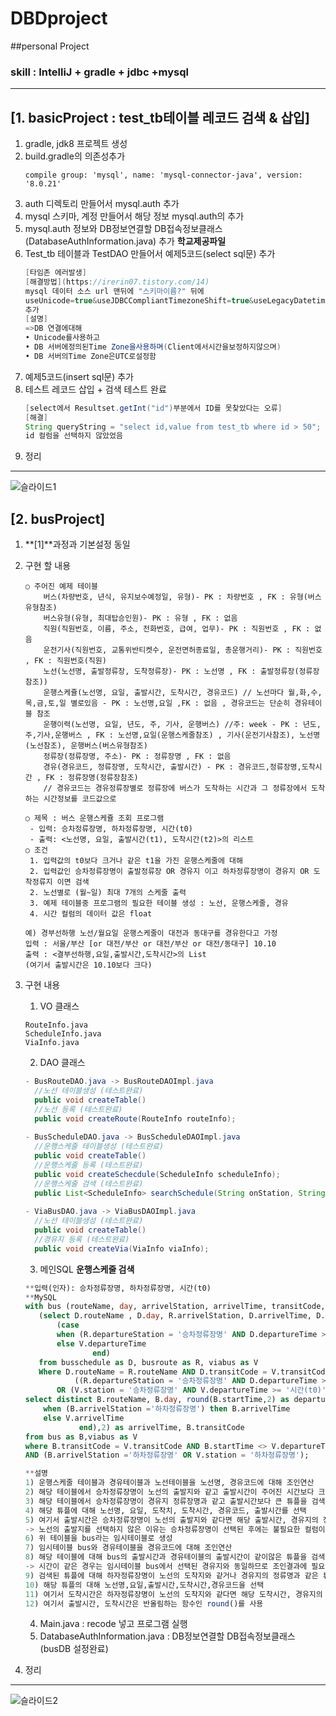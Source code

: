 # DBDproject
##personal Project
### skill :  IntelliJ + gradle + jdbc +mysql
---
[1. **basicProject** : test_tb테이블 레코드 검색 & 삽입]
---
1. gradle, jdk8 프로젝트 생성
2. build.gradle의 의존성추가
	```
	compile group: 'mysql', name: 'mysql-connector-java', version: '8.0.21'
	```
3. auth 디렉토리 만들어서 mysql.auth 추가
4. mysql 스키마, 계정 만들어서 해당 정보 mysql.auth의 추가
5. mysql.auth 정보와 DB정보연결할 DB접속정보클래스(DatabaseAuthInformation.java) 추가 **학교제공파일** 	
6. Test_tb 테이블과 TestDAO 만들어서 예제5코드(select sql문) 추가
	```java
	[타임존 에러발생]
	[해결방법](https://irerin07.tistory.com/14)
	mysql 데이터 소스 url 맨뒤에 "스키마이름?" 뒤에
	useUnicode=true&useJDBCCompliantTimezoneShift=true&useLegacyDatetimeCode=false&serverTimezone=UTC
	추가
	[설명]
	=>DB 연결에대해
	• Unicode를사용하고
	• DB 서버에정의된Time Zone을사용하며(Client에서시간을보정하지않으며)
	• DB 서버의Time Zone은UTC로설정함
	```
7. 예제5코드(insert sql문) 추가
8. 테스트 레코드 삽입 + 검색 테스트 완료
	```java
	[select에서 Resultset.getInt("id")부분에서 ID를 못찾았다는 오류]
	[해결]
	String queryString = "select id,value from test_tb where id > 50"; 에서
	id 컬럼을 선택하지 않았었음
	```
9. 정리
---
![슬라이드1](https://user-images.githubusercontent.com/60174144/96840160-0dd1ef00-1485-11eb-8b96-6f8816fbff67.PNG)

[2. busProject]
---
1. **[1]**과정과 기본설정 동일
2. 구현 할 내용 
	```
	○ 주어진 예제 테이블
		버스(차량번호, 년식, 유지보수예정일, 유형)- PK : 차량번호 , FK : 유형(버스유형참조)
		버스유형(유형, 최대탑승인원)- PK : 유형 , FK : 없음
		직원(직원번호, 이름, 주소, 전화번호, 급여, 업무)- PK : 직원번호 , FK : 없음
		운전기사(직원번호, 교통위반티켓수, 운전면허종료일, 총운행거리)- PK : 직원번호 , FK : 직원번호(직원)
		노선(노선명, 출발정류장, 도착정류장)- PK : 노선명 , FK : 출발정류장(정류장 참조))
		운행스케쥴(노선명, 요일, 출발시간, 도착시간, 경유코드) // 노선마다 월,화,수,목,금,토,일 별로있음 - PK : 노선명,요일 ,FK : 없음 , 경유코드는 단순히 경유테이블 참조
		운행이력(노선명, 요일, 년도, 주, 기사, 운행버스) //주: week - PK : 년도,주,기사,운행버스 , FK : 노선명,요일(운행스케줄참조) , 기사(운전기사참조), 노선명(노선참조), 운행버스(버스유형참조)
		정류장(정류장명, 주소)- PK : 정류장명 , FK : 없음
		경유(경유코드, 정류장명, 도착시간, 출발시간) - PK : 경유코드,정류장명,도착시간 , FK : 정류장명(정류장참조)
		// 경유코드는 경유정류장별로 정류장에 버스가 도착하는 시간과 그 정류장에서 도착하는 시간정보를 코드값으로

	○ 제목 : 버스 운행스케쥴 조회 프로그램
	 - 입력: 승차정류장명, 하차정류장명, 시간(t0)
	 - 출력: <노선명, 요일, 출발시간(t1), 도착시간(t2)>의 리스트
	○ 조건
 	 1. 입력값의 t0보다 크거나 같은 t1을 가진 운행스케줄에 대해 
	 2. 입력값인 승차정류장명이 출발정류장 OR 경유지 이고 하차정류장명이 경유지 OR 도착정류지 이면 검색 
	 2. 노선별로 (월~일) 최대 7개의 스케줄 출력
	 3. 예제 테이블중 프로그램의 필요한 테이블 생성 : 노선, 운행스케줄, 경유
	 4. 시간 컬럼의 데이터 값은 float

	예) 경부선하행 노선/월요일 운행스케줄이 대전과 동대구를 경유한다고 가정
	입력 : 서울/부산 [or 대전/부산 or 대전/부산 or 대전/동대구] 10.10
	출력 : <결부선하행,요일,출발시간,도착시간>의 List 
	(여기서 출발시간은 10.10보다 크다)
	```
3. 구현 내용 
	1. VO 클래스
	```
	RouteInfo.java
	ScheduleInfo.java
	ViaInfo.java
	```
	2. DAO 클래스
	```java
	- BusRouteDAO.java -> BusRouteDAOImpl.java 
	  //노선 테이블생성 (테스트완료)
	  public void createTable()
	  //노선 등록 (테스트완료)
   	  public void createRoute(RouteInfo routeInfo);
	  
	- BusScheduleDAO.java -> BusScheduleDAOImpl.java
	  //운행스케줄 테이블생성 (테스트완료)
	  public void createTable()
	  //운행스케줄 등록 (테스트완료)
	  public void createSchecdule(ScheduleInfo scheduleInfo);
	  //운행스케줄 검색 (테스트완료)
	  public List<ScheduleInfo> searchSchedule(String onStation, String offStation, float time);
	  
	- ViaBusDAO.java -> ViaBusDAOImpl.java
	  //노선 테이블생성 (테스트완료)
	  public void createTable()
	  //경유지 등록 (테스트완료)
	  public void createVia(ViaInfo viaInfo);
	```
	3. 메인SQL **운행스케줄 검색**
	```SQL
	**입력(인자): 승차정류장명, 하차정류장명, 시간(t0)
	**MySQL
	with bus (routeName, day, arrivelStation, arrivelTime, transitCode, startTime ) as 
	   (select D.routeName , D.day, R.arrivelStation, D.arrivelTime, D.transitCode, 
		   (case 
		   when (R.departureStation = '승차정류장명' AND D.departureTime >= '시간(t0)') then D.departureTime
		   else V.departureTime
          		   end)
	   from busschedule as D, busroute as R, viabus as V 
	   Where D.routeName = R.routeName AND D.transitCode = V.transitCode AND
        	   ((R.departureStation = '승차정류장명' AND D.departureTime >= '시간(t0)') 
       	   OR (V.station = '승차정류장명' AND V.departureTime >= '시간(t0)'))) 
	select distinct B.routeName, B.day, round(B.startTime,2) as departureTime, round((case 
		when (B.arrivelStation ='하차정류장명') then B.arrivelTime
		else V.arrivelTime
        		end),2) as arrivelTime, B.transitCode
	from bus as B,viabus as V
	where B.transitCode = V.transitCode AND B.startTime <> V.departureTime
	AND (B.arrivelStation ='하차정류장명' OR V.station = '하차정류장명');
	
	**설명
	1) 운행스케줄 테이블과 경유테이블과 노선테이블을 노선명, 경유코드에 대해 조인연산
	2) 해당 테이블에서 승차정류장명이 노선의 출발지와 같고 출발시간이 주어진 시간보다 크거나
	3) 해당 테이블에서 승차정류장명이 경유지 정류장명과 같고 출발시간보다 큰 튜플을 검색
	4) 해당 튜플에 대해 노선명, 요일, 도착치, 도착시간, 경유코드, 출발시간를 선택
	5) 여기서 출발시간은 승차정류장명이 노선의 출발지와 같다면 해당 출발시간, 경유지의 정류장명과 같다면 경유지의 출발시간을 선택
	-> 노선의 출발지를 선택하지 않은 이유는 승차정류장명이 선택된 후에는 불필요한 컬럼이기 때문
	6) 위 테이블을 bus라는 임시테이블로 생성
	7) 임시테이블 bus와 경유테이블을 경유코드에 대해 조인연산
	8) 해당 테이블에 대해 bus의 출발시간과 경유테이블의 출발시간이 같이않은 튜플을 검색,
	-> 시간이 같은 경우는 임시테이블 bus에서 선택된 경유지와 동일하므로 조인결과에 필요없는 튜플이다.
	9) 검색된 튜플에 대해 하자정류장명이 노선의 도착지와 같거나 경유지의 정류명과 같은 튜플 선택
	10) 해당 튜플의 대해 노선명,요일,출발시간,도착시간,경유코드을 선택
	11) 여기서 도착시간은 하자정류장명이 노선의 도착지와 같다면 해당 도착시간, 경유지의 정류명과 같다면 경유지의 도착시간을 선택
	12) 여기서 출발시간, 도착시간은 반올림하는 함수인 round()를 사용
	```
	4. Main.java : recode 넣고 프로그램 실행
	5. DatabaseAuthInformation.java : DB정보연결할 DB접속정보클래스 (busDB 설정완료)

4. 정리
---

![슬라이드2](https://user-images.githubusercontent.com/60174144/96840206-1e826500-1485-11eb-976c-2adf5daba3f9.PNG)
